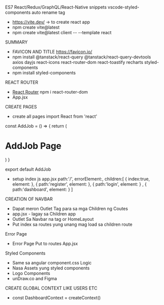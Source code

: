 ES7 React/Redux/GraphQL/React-Native snippets
vscode-styled-components
auto rename tag

- https://vite.dev/ -> to create react app
- npm create vite@latest
- npm create vite@latest client -- --template react

SUMMARY
- FAVICON AND TITLE https://favicon.io/
- npm install @tanstack/react-query @tanstack/react-query-devtools axios dayjs react-icons react-router-dom react-toastify recharts styled-components
- npm install styled-components

REACT ROUTER
- [React Router](https://reactrouter.com/en/main) npm i react-router-dom
- App.jsx

CREATE PAGES
- create all pages 
import React from 'react'

const AddJob = () => {
  return (
    <h1>AddJob Page</h1>
  )
}

export default AddJob

- setup index js app.jsx
    path:'/',
    errorElement:<Error/>,
    children:[
      {
        index:true,
        element: <Landing/>
      },
      {
        path:'register',
        element:<Register/>
      },
      {
        path:'login',
        element:<Login/>
      }
      ,
      {
        path:'dashboard',
        element:<DashboardLayout/>
      }
    ]



CREATION OF NAVBAR
- Dapat meron Outlet Tag para sa mga Children ng Coutes
- app.jsx - lagay sa Children app
- Outlet Sa Navbar na tag or HomeLayout 
- Put index sa routes yung unang mag load sa children route

Error Page
- Error Page Put to routes App.jsx

Styled Components
- Same sa angular component.css  Logic
- Nasa Assets yung styled components
- Logo Components
- unDraw.co and Figma

CREATE GLOBAL CONTEXT LIKE USERS ETC
- const DashboardContext = createContext()

